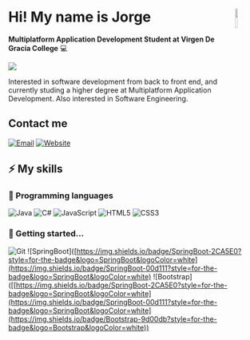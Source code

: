 # <img src="./images/sticker.png" width=10% align=right /> Hi! My name is Jorge

**Multiplatform Application Development Student at Virgen De Gracia College** 💻 

<a href="https://igijon.netlify.app/" target="_blank"><img src="./images/banner.jpeg" 
   borderRadius='1rem' boxShadow = '0 5px 18px rgba(0,0,0,0.3)'></a>
</p>

Interested in software development from back to front end, and currently studing a higher degree at Multiplatform Application Development. Also interested in Software Engineering.

## Contact me

[![Email](https://img.shields.io/badge/Mail-D14836?style=for-the-badge&logo=gmail&logoColor=white)](mailto:jgallegosoto12@gmail.com)
[![Website](https://img.shields.io/badge/website-000000?style=for-the-badge&logo=About.me&logoColor=white)](https://jgallegs.github.io/)

## ⚡ My skills

### 🚀 Programming languages

![Java](https://img.shields.io/badge/Java-ED8B00?style=for-the-badge&logo=java&logoColor=white)
![C#](https://img.shields.io/badge/C%23-239120?style=for-the-badge&logo=c-sharp&logoColor=white)
![JavaScript](https://img.shields.io/badge/JavaScript-323330?style=for-the-badge&logo=javascript&logoColor=F7DF1E)
![HTML5](https://img.shields.io/badge/HTML5-E34F26?style=for-the-badge&logo=html5&logoColor=white)
![CSS3](https://img.shields.io/badge/CSS3-1572B6?style=for-the-badge&logo=css3&logoColor=white)

### 📘 Getting started...

![Git]([https://img.shields.io/badge/Git-a85c32?style=for-the-badge&logo=git&logoColor=white)
![SpringBoot]([https://img.shields.io/badge/SpringBoot-2CA5E0?style=for-the-badge&logo=SpringBoot&logoColor=white](https://img.shields.io/badge/SpringBoot-00d111?style=for-the-badge&logo=SpringBoot&logoColor=white)
![Bootstrap]([[https://img.shields.io/badge/SpringBoot-2CA5E0?style=for-the-badge&logo=SpringBoot&logoColor=white](https://img.shields.io/badge/SpringBoot-00d111?style=for-the-badge&logo=SpringBoot&logoColor=white](https://img.shields.io/badge/Bootstrap-9d00db?style=for-the-badge&logo=Bootstrap&logoColor=white))

